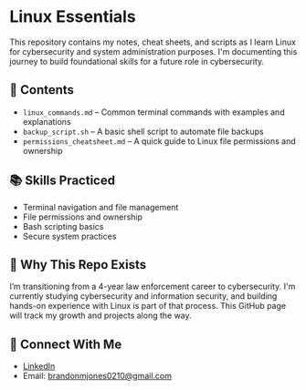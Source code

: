 # Linux Essentials

This repository contains my notes, cheat sheets, and scripts as I learn Linux for cybersecurity and system administration purposes. I'm documenting this journey to build foundational skills for a future role in cybersecurity.

## 📁 Contents

- `linux_commands.md` – Common terminal commands with examples and explanations
- `backup_script.sh` – A basic shell script to automate file backups
- `permissions_cheatsheet.md` – A quick guide to Linux file permissions and ownership

## 📚 Skills Practiced

- Terminal navigation and file management
- File permissions and ownership
- Bash scripting basics
- Secure system practices

## 🧠 Why This Repo Exists

I’m transitioning from a 4-year law enforcement career to cybersecurity. I'm currently studying cybersecurity and information security, and building hands-on experience with Linux is part of that process. This GitHub page will track my growth and projects along the way.

## 🔗 Connect With Me

- [LinkedIn](www.linkedin.com/in/brandon-jones-056b602b2) 
- Email: brandonmjones0210@gmail.com
